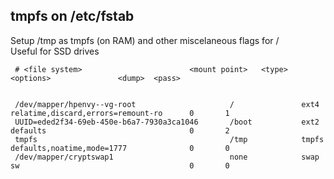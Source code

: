 ## tmpfs on /etc/fstab

Setup /tmp as tmpfs (on RAM) and other miscelaneous flags for /  
Useful for SSD drives

     # <file system>						<mount point>	<type>	<options>				<dump>	<pass>

     
     /dev/mapper/hpenvy--vg-root                     /               ext4    relatime,discard,errors=remount-ro      0       1
     UUID=eded2f34-69eb-450e-b6a7-7930a3ca1046       /boot           ext2    defaults                                0       2
     tmpfs                                           /tmp            tmpfs   defaults,noatime,mode=1777              0       0
     /dev/mapper/cryptswap1                          none            swap    sw                                      0       0



